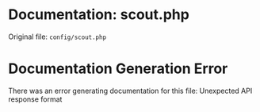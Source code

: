 # Documentation: scout.php

Original file: `config/scout.php`

# Documentation Generation Error

There was an error generating documentation for this file: Unexpected API response format